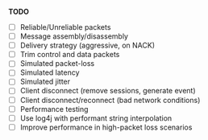 
**TODO**
- [ ] Reliable/Unreliable packets
- [ ] Message assembly/disassembly
- [ ] Delivery strategy (aggressive, on NACK)
- [ ] Trim control and data packets
- [ ] Simulated packet-loss
- [ ] Simulated latency
- [ ] Simulated jitter
- [ ] Client disconnect (remove sessions, generate event)
- [ ] Client disconnect/reconnect (bad network conditions)
- [ ] Performance testing
- [ ] Use log4j with performant string interpolation
- [ ] Improve performance in high-packet loss scenarios